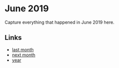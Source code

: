 # June 2019

Capture everything that happened in June 2019 here.

## Links
- [last month](calendar/months/2019-05.md)
- [next month](calendar/months/2019-07.md)
- [year](calendar/years/2019.md)